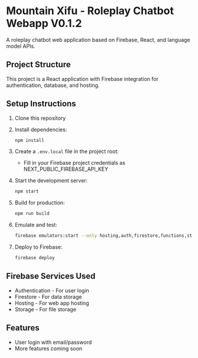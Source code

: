 # Mountain Xifu - Roleplay Chatbot Webapp V0.1.2

A roleplay chatbot web application based on Firebase, React, and language model APIs.

## Project Structure

This project is a React application with Firebase integration for authentication, database, and hosting.

## Setup Instructions

1. Clone this repository
2. Install dependencies:
   ```bash
   npm install
   ```
3. Create a `.env.local` file in the project root:
   - Fill in your Firebase project credentials as NEXT_PUBLIC_FIREBASE_API_KEY

4. Start the development server:
   ```bash
   npm start
   ```

5. Build for production:
   ```bash
   npm run build
   ```

6. Emulate and test:
   ```bash
   firebase emulators:start --only hosting,auth,firestore,functions,storage
   ```

7. Deploy to Firebase:
   ```bash
   firebase deploy
   ```

## Firebase Services Used
- Authentication - For user login
- Firestore - For data storage
- Hosting - For web app hosting
- Storage - For file storage

## Features
- User login with email/password
- More features coming soon